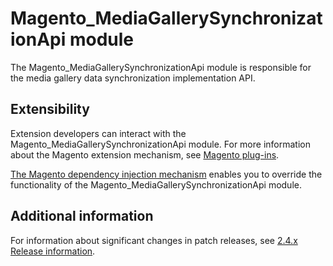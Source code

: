 # Magento_MediaGallerySynchronizationApi module

The Magento_MediaGallerySynchronizationApi module is responsible for the media gallery data synchronization implementation API.

## Extensibility

Extension developers can interact with the Magento_MediaGallerySynchronizationApi module. For more information about the Magento extension mechanism, see [Magento plug-ins](https://developer.adobe.com/commerce/php/development/components/plugins/).

[The Magento dependency injection mechanism](https://developer.adobe.com/commerce/php/development/components/dependency-injection/) enables you to override the functionality of the Magento_MediaGallerySynchronizationApi module.

## Additional information

For information about significant changes in patch releases, see [2.4.x Release information](https://experienceleague.adobe.com/docs/commerce-operations/release/notes/overview.html).
